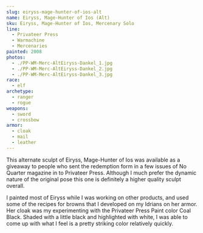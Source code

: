 ```yaml
---
slug: eiryss-mage-hunter-of-ios-alt
name: Eiryss, Mage-Hunter of Ios (Alt)
sku: Eiryss, Mage-Hunter of Ios, Mercenary Solo
line:
  - Privateer Press
  - Warmachine
  - Mercenaries
painted: 2008
photos:
  - ./PP-WM-Merc-AltEiryss-Dankel_1.jpg
  - ./PP-WM-Merc-AltEiryss-Dankel_2.jpg
  - ./PP-WM-Merc-AltEiryss-Dankel_3.jpg
race:
  - elf
archetype:
  - ranger
  - rogue
weapons:
  - sword
  - crossbow
armor:
  - cloak
  - mail
  - leather
---
```


This alternate sculpt of Eiryss, Mage-Hunter of Ios was available as a giveaway to people who sent the redemption form in a few issues of No Quarter magazine in to Privateer Press. Although I much prefer the dynamic nature of the original pose this one is definitely a higher quality sculpt overall.

I painted most of Eiryss while I was working on other products, and used some of the recipes for browns that I developed on my Idrians on her armor. Her cloak was my experimenting with the Privateer Press Paint color Coal Black. Shaded with a little black and highlighted with white, I was able to come up with what I feel is a pretty striking color relatively quickly.

